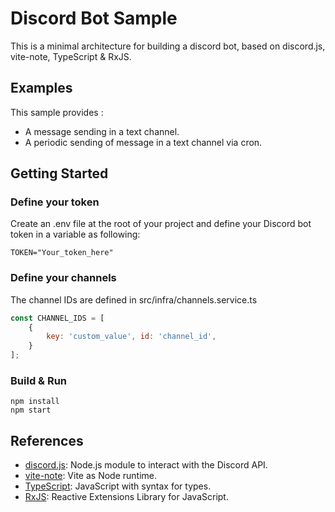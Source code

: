 # Discord Bot Sample

This is a minimal architecture for building a discord bot, based on discord.js, vite-note, TypeScript & RxJS.

## Examples

This sample provides :
- A message sending in a text channel.
- A periodic sending of message in a text channel via cron.


## Getting Started

### Define your token

Create an .env file at the root of your project and define your Discord bot token in a variable as following:
```shell
TOKEN="Your_token_here"
```

### Define your channels

The channel IDs are defined in src/infra/channels.service.ts
```javascript
const CHANNEL_IDS = [
    {
        key: 'custom_value', id: 'channel_id',
    }
];
```

### Build & Run

```
npm install
npm start
```

## References

- [discord.js](https://discord.js.org): Node.js module to interact with the Discord API.
- [vite-note](https://www.npmjs.com/package/vite-node): Vite as Node runtime.
- [TypeScript](https://www.typescriptlang.org): JavaScript with syntax for types.
- [RxJS](https://rxjs.dev): Reactive Extensions Library for JavaScript.

